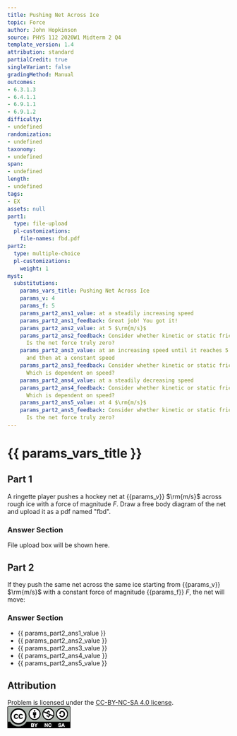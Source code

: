 ```yaml
---
title: Pushing Net Across Ice
topic: Force
author: John Hopkinson
source: PHYS 112 2020W1 Midterm 2 Q4
template_version: 1.4
attribution: standard
partialCredit: true
singleVariant: false
gradingMethod: Manual
outcomes:
- 6.3.1.3
- 6.4.1.1
- 6.9.1.1
- 6.9.1.2
difficulty:
- undefined
randomization:
- undefined
taxonomy:
- undefined
span:
- undefined
length:
- undefined
tags:
- EX
assets: null
part1:
  type: file-upload
  pl-customizations:
    file-names: fbd.pdf
part2:
  type: multiple-choice
  pl-customizations:
    weight: 1
myst:
  substitutions:
    params_vars_title: Pushing Net Across Ice
    params_v: 4
    params_f: 5
    params_part2_ans1_value: at a steadily increasing speed
    params_part2_ans1_feedback: Great job! You got it!
    params_part2_ans2_value: at 5 $\rm{m/s}$
    params_part2_ans2_feedback: Consider whether kinetic or static friction is acting?
      Is the net force truly zero?
    params_part2_ans3_value: at an increasing speed until it reaches 5 $\rm{m/s}$,
      and then at a constant speed
    params_part2_ans3_feedback: Consider whether kinetic or static friction is acting?
      Which is dependent on speed?
    params_part2_ans4_value: at a steadily decreasing speed
    params_part2_ans4_feedback: Consider whether kinetic or static friction is acting?
      Which is dependent on speed?
    params_part2_ans5_value: at 4 $\rm{m/s}$
    params_part2_ans5_feedback: Consider whether kinetic or static friction is acting?
      Is the net force truly zero?
---
```

# {{ params_vars_title }}

## Part 1

A ringette player pushes a hockey net at {{params_v}} $\rm{m/s}$ across rough ice with a force of magnitude $F$. Draw a free body diagram of the net and upload it as a pdf named "fbd".

### Answer Section

File upload box will be shown here.

## Part 2

If they push the same net across the same ice starting from {{params_v}} $\rm{m/s}$ with a constant force of magnitude {{params_f}} $F$, the net will move:

### Answer Section

- {{ params_part2_ans1_value }}
- {{ params_part2_ans2_value }}
- {{ params_part2_ans3_value }}
- {{ params_part2_ans4_value }}
- {{ params_part2_ans5_value }}

## Attribution

Problem is licensed under the [CC-BY-NC-SA 4.0 license](https://creativecommons.org/licenses/by-nc-sa/4.0/).<br> ![The Creative Commons 4.0 license requiring attribution-BY, non-commercial-NC, and share-alike-SA license.](https://raw.githubusercontent.com/firasm/bits/master/by-nc-sa.png)